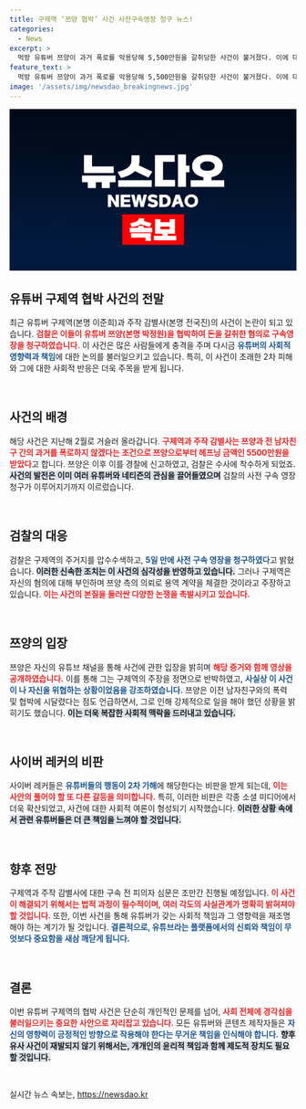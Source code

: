 ```yaml
---
title: 구제역 ‘쯔양 협박’ 사건 사전구속영장 청구 뉴스!
categories:
  - News
excerpt: >
  먹방 유튜버 쯔양이 과거 폭로를 악용당해 5,500만원을 갈취당한 사건이 불거졌다. 이에 대한 강제수사와 구속영장이 청구되며 사회적 논란이 커지고 있다.
feature_text: >
  먹방 유튜버 쯔양이 과거 폭로를 악용당해 5,500만원을 갈취당한 사건이 불거졌다. 이에 대한 강제수사와 구속영장이 청구되며 사회적 논란이 커지고 있다.
image: '/assets/img/newsdao_breakingnews.jpg'
---
```


<p><img src="/assets/img/newsdao_breakingnews.jpg" alt="flaretime 속보" /></p>

<h2 data-ke-size="size26">유튜버 구제역 협박 사건의 전말</h2>

<p data-ke-size="size16">최근 유튜버 구제역(본명 이준희)과 주작 감별사(본명 전국진)의 사건이 논란이 되고 있습니다. <b><span style="color: #ee2323;">검찰은 이들이 유튜버 쯔양(본명 박정원)을 협박하여 돈을 갈취한 혐의로 구속영장을 청구하였습니다.</span></b> 이 사건은 많은 사람들에게 충격을 주며 다시금 <b><span style="color: #1a5490;">유튜버의 사회적 영향력과 책임</span></b>에 대한 논의를 불러일으키고 있습니다. 특히, 이 사건이 초래한 2차 피해와 그에 대한 사회적 반응은 더욱 주목을 받게 됩니다.</p>

<p data-ke-size="size16">&nbsp;</p>

<h2 data-ke-size="size26">사건의 배경</h2>

<p data-ke-size="size16">해당 사건은 지난해 2월로 거슬러 올라갑니다. <b><span style="color: #ee2323;">구제역과 주작 감별사는 쯔양과 전 남자친구 간의 과거를 폭로하지 않겠다는 조건으로 쯔양으로부터 헤프닝 금액인 5500만원을 받았다</span></b>고 합니다. 쯔양은 이후 이를 경찰에 신고하였고, 검찰은 수사에 착수하게 되었죠. <b><span style="background-color: #21538527;">사건의 발전은 이미 여러 유튜버와 네티즌의 관심을 끌어들였으며</span></b> 검찰의 사전 구속 영장 청구가 이루어지기까지 이르렀습니다.</p>

<p data-ke-size="size16">&nbsp;</p>

<h2 data-ke-size="size26">검찰의 대응</h2>

<p data-ke-size="size16">검찰은 구제역의 주거지를 압수수색하고, <b><span style="color: #1a5490;">5일 만에 사전 구속 영장을 청구하였다</span></b>고 밝혔습니다. <b><span style="background-color: #21538527;">이러한 신속한 조치는 이 사건의 심각성을 반영하고 있습니다.</span></b> 그러나 구제역은 자신의 혐의에 대해 부인하며 쯔양 측의 의뢰로 용역 계약을 체결한 것이라고 주장하고 있습니다. <b><span style="color: #ee2323;">이는 사건의 본질을 둘러싼 다양한 논쟁을 촉발시키고 있습니다.</span></b></p>

<p data-ke-size="size16">&nbsp;</p>

<h2 data-ke-size="size26">쯔양의 입장</h2>

<p data-ke-size="size16">쯔양은 자신의 유튜브 채널을 통해 사건에 관한 입장을 밝히며 <b><span style="color: #ee2323;">해당 증거와 함께 영상을 공개하였습니다.</span></b> 이를 통해 그는 구제역의 주장을 정면으로 반박하였고, <b><span style="color: #1a5490;">사실상 이 사건이 나 자신을 위협하는 상황이었음을 강조하였습니다.</span></b> 쯔양은 이전 남자친구와의 폭력 및 협박에 시달렸다는 점도 언급하면서, 그로 인해 강제적으로 일을 해야 했던 상황을 밝히기도 했습니다. <b><span style="background-color: #21538527;">이는 더욱 복잡한 사회적 맥락을 드러내고 있습니다.</span></b></p>

<p data-ke-size="size16">&nbsp;</p>

<h2 data-ke-size="size26">사이버 레커의 비판</h2>

<p data-ke-size="size16">사이버 레커들은 <b><span style="color: #1a5490;">유튜버들의 행동이 2차 가해</span></b>에 해당한다는 비판을 받게 되는데, <b><span style="color: #ee2323;">이는 사안의 풀어야 할 또 다른 갈등을 의미합니다.</span></b> 특히, 이러한 비판은 각종 소셜 미디어에서 더욱 확산되었고, 사건에 대한 사회적 여론이 형성되기 시작했습니다. <b><span style="background-color: #21538527;">이러한 상황 속에서 관련 유튜버들은 더 큰 책임을 느껴야 할 것입니다.</span></b></p>

<p data-ke-size="size16">&nbsp;</p>

<h2 data-ke-size="size26">향후 전망</h2>

<p data-ke-size="size16">구제역과 주작 감별사에 대한 구속 전 피의자 심문은 조만간 진행될 예정입니다. <b><span style="color: #ee2323;">이 사건이 해결되기 위해서는 법적 과정이 필수적이며, 여러 각도의 사실관계가 명확히 밝혀져야 할 것입니다.</span></b> 또한, 이번 사건을 통해 유튜버가 갖는 사회적 책임과 그 영향력을 재조명해야 하는 계기가 될 것입니다. <b><span style="color: #1a5490;">결론적으로, 유튜브라는 플랫폼에서의 신뢰와 책임이 무엇보다 중요함을 새삼 깨닫게 됩니다.</span></b></p>

<p data-ke-size="size16">&nbsp;</p>

<h2 data-ke-size="size26">결론</h2>

<p data-ke-size="size16">이번 유튜버 구제역의 협박 사건은 단순히 개인적인 문제를 넘어, <b><span style="color: #ee2323;">사회 전체에 경각심을 불러일으키는 중요한 사안으로 자리잡고 있습니다.</span></b> 모든 유튜버와 콘텐츠 제작자들은 <b><span style="color: #1a5490;">자신의 영향력이 긍정적인 방향으로 작용해야 한다는 무거운 책임을 인식해야 합니다.</span></b> <b><span style="background-color: #21538527;">향후 유사 사건이 재발되지 않기 위해서는, 개개인의 윤리적 책임과 함께 제도적 장치도 필요할 것입니다.</span></b></p>

<p data-ke-size="size16">&nbsp;</p>
실시간 뉴스 속보는, <a href="https://newsdao.kr" rel="dofollow">https://newsdao.kr</a>


